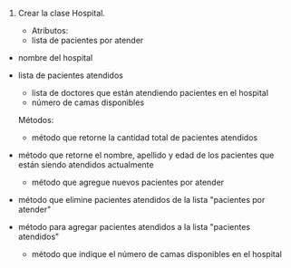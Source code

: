 
1. Crear la clase Hospital.
 
    * Atributos:
	- lista de pacientes por atender
  - nombre del hospital
  - lista de pacientes atendidos
	- lista de doctores que están atendiendo pacientes en el hospital
	- número de camas disponibles

    Métodos:
	- método que retorne la cantidad total de pacientes atendidos
  - método que retorne el nombre, apellido y edad de los pacientes que están
     siendo atendidos actualmente
	- método que agregue nuevos pacientes por atender
  - método que elimine pacientes atendidos de la lista "pacientes por atender"
  - método para agregar pacientes atendidos a la lista "pacientes atendidos"
	- método que indique el número de camas disponibles en el hospital
